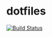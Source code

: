 # dotfiles

[![Build Status](https://travis-ci.org/mono0x/dotfiles.svg?branch=master)](https://travis-ci.org/mono0x/dotfiles)
